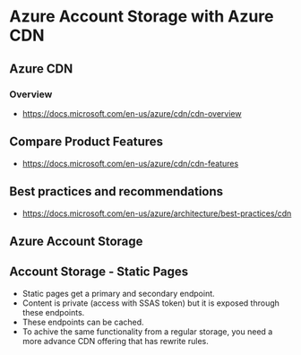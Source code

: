# Azure Account Storage with Azure CDN

## Azure CDN

### Overview

- https://docs.microsoft.com/en-us/azure/cdn/cdn-overview

## Compare Product Features

- https://docs.microsoft.com/en-us/azure/cdn/cdn-features

## Best practices and recommendations

- https://docs.microsoft.com/en-us/azure/architecture/best-practices/cdn

## Azure Account Storage

## Account Storage - Static Pages

- Static pages get a primary and secondary endpoint.
- Content is private (access with SSAS token) but it is exposed through these endpoints.
- These endpoints can be cached.
- To achive the same functionality from a regular storage, you need a more advance CDN offering that has rewrite rules.

